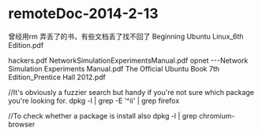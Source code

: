 remoteDoc-2014-2-13
===================
曾经用rm 弄丢了的书，有些文档丢了找不回了
Beginning Ubuntu Linux_6th Edition.pdf

hackers.pdf
NetworkSimulationExperimentsManual.pdf
opnet ---Network Simulation Experiments Manual.pdf
The Official Ubuntu Book 7th Edition_Prentice Hall  2012.pdf

//It's obviously a fuzzier search but handy if you're not sure which package you're looking for.
dpkg -l | grep -E '^ii' | grep firefox


//To check whether a package is install also
dpkg -l | grep chromium-browser
